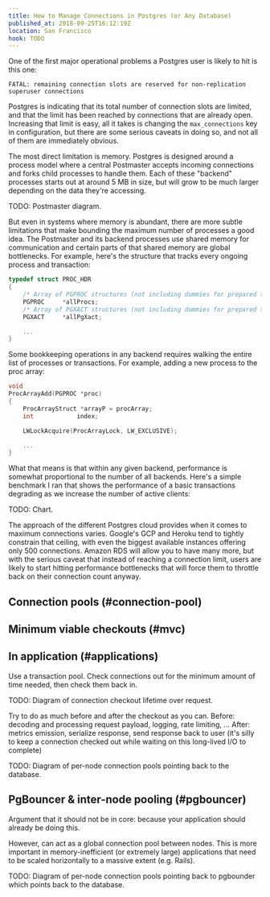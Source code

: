 ```yaml
---
title: How to Manage Connections in Postgres (or Any Database)
published_at: 2018-09-25T16:12:19Z
location: San Francisco
hook: TODO
---
```


One of the first major operational problems a Postgres user
is likely to hit is this one:

```
FATAL: remaining connection slots are reserved for non-replication superuser connections
```

Postgres is indicating that its total number of connection
slots are limited, and that the limit has been reached by
connections that are already open. Increasing that limit is
easy, all it takes is changing the `max_connections` key in
configuration, but there are some serious caveats in doing
so, and not all of them are immediately obvious.

The most direct limitation is memory. Postgres is designed
around a process model where a central Postmaster accepts
incoming connections and forks child processes to handle
them. Each of these "backend" processes starts out at
around 5 MB in size, but will grow to be much larger
depending on the data they're accessing.

TODO: Postmaster diagram.

But even in systems where memory is abundant, there are
more subtle limitations that make bounding the maximum
number of processes a good idea. The Postmaster and its
backend processes use shared memory for communication and
certain parts of that shared memory are global bottlenecks.
For example, here's the structure that tracks every ongoing
process and transaction:

``` c
typedef struct PROC_HDR
{
    /* Array of PGPROC structures (not including dummies for prepared txns) */
    PGPROC	   *allProcs;
    /* Array of PGXACT structures (not including dummies for prepared txns) */
    PGXACT	   *allPgXact;

    ...
}
```

Some bookkeeping operations in any backend requires walking
the entire list of processes or transactions. For example,
adding a new process to the proc array:

``` c
void
ProcArrayAdd(PGPROC *proc)
{
    ProcArrayStruct *arrayP = procArray;
    int            index;

    LWLockAcquire(ProcArrayLock, LW_EXCLUSIVE);

    ...
}
```

What that means is that within any given backend,
performance is somewhat proportional to the number of all
backends. Here's a simple benchmark I ran that shows the
performance of a basic transactions degrading as we
increase the number of active clients:

TODO: Chart.

The approach of the different Postgres cloud provides when
it comes to maximum connections varies. Google's GCP and
Heroku tend to tightly constrain that ceiling, with even
the biggest available instances offering only 500
connections. Amazon RDS will allow you to have many more,
but with the serious caveat that instead of reaching a
connection limit, users are likely to start hitting
performance bottlenecks that will force them to throttle
back on their connection count anyway.

## Connection pools (#connection-pool)

## Minimum viable checkouts (#mvc)

## In application (#applications)

Use a transaction pool. Check connections out for the
minimum amount of time needed, then check them back in.

TODO: Diagram of connection checkout lifetime over request.

Try to do as much before and after the checkout as you can.
Before: decoding and processing request payload, logging,
rate limiting, ... After: metrics emission, serialize
response, send response back to user (it's silly to keep a
connection checked out while waiting on this long-lived I/O
to complete)

TODO: Diagram of per-node connection pools pointing back to
the database.

## PgBouncer & inter-node pooling (#pgbouncer)

Argument that it should not be in core: because your
application should already be doing this.

However, can act as a global connection pool between nodes.
This is more important in memory-inefficient (or extremely
large) applications that need to be scaled horizontally to
a massive extent (e.g. Rails).

TODO: Diagram of per-node connection pools pointing back to
pgbounder which points back to the database.


